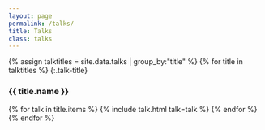 ```yaml
---
layout: page
permalink: /talks/
title: Talks
class: talks
---
```


{% assign talktitles = site.data.talks | group_by:"title" %}
{% for title in talktitles %}
{:.talk-title}
### {{ title.name }}
{% for talk in title.items %}
  {% include talk.html talk=talk %}
{% endfor %}
{% endfor %}

